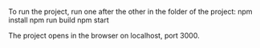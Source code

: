 To run the project, run one after the other in the folder of the project:
npm install
npm run build
npm start

The project opens in the browser on localhost, port 3000.